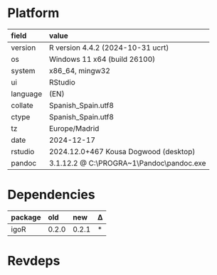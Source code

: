 # Platform

|field    |value                                    |
|:--------|:----------------------------------------|
|version  |R version 4.4.2 (2024-10-31 ucrt)        |
|os       |Windows 11 x64 (build 26100)             |
|system   |x86_64, mingw32                          |
|ui       |RStudio                                  |
|language |(EN)                                     |
|collate  |Spanish_Spain.utf8                       |
|ctype    |Spanish_Spain.utf8                       |
|tz       |Europe/Madrid                            |
|date     |2024-12-17                               |
|rstudio  |2024.12.0+467 Kousa Dogwood (desktop)    |
|pandoc   |3.1.12.2 @ C:\PROGRA~1\Pandoc\pandoc.exe |

# Dependencies

|package |old   |new   |Δ  |
|:-------|:-----|:-----|:--|
|igoR    |0.2.0 |0.2.1 |*  |

# Revdeps

